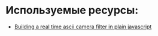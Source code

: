# Используемые ресурсы:

- [Building a real time ascii camera filter in plain javascript ](https://medium.com/@mariotacke/building-a-real-time-ascii-camera-filter-in-plain-javascript-5b6e1f2f95f9)
